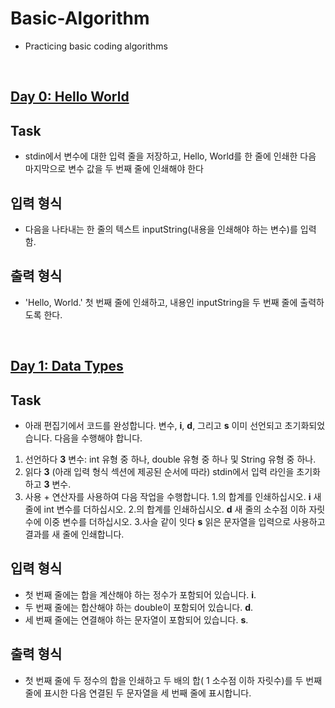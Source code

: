 # Basic-Algorithm
- Practicing basic coding algorithms

<br>

## [Day 0: Hello World](https://www.hackerrank.com/challenges/30-hello-world/problem)

## Task

-  stdin에서 변수에 대한 입력 줄을 저장하고, Hello, World를 한 줄에 인쇄한 다음 마지막으로 변수 값을 두 번째 줄에 인쇄해야 한다

## 입력 형식

- 다음을 나타내는 한 줄의 텍스트 inputString(내용을 인쇄해야 하는 변수)를 입력함.

## 출력 형식

- 'Hello, World.' 첫 번째 줄에 인쇄하고, 내용인 inputString을 두 번째 줄에 출력하도록 한다.
 
<br>

## [Day 1: Data Types](https://www.hackerrank.com/challenges/30-data-types/problem?h_r=next-challenge&h_v=zen)

## Task

- 아래 편집기에서 코드를 완성합니다. 변수, **i**, **d**, 그리고 **s** 이미 선언되고 초기화되었습니다. 다음을 수행해야 합니다.

 1. 선언하다 **3** 변수: int 유형 중 하나, double 유형 중 하나 및 String 유형 중 하나.
 2. 읽다 **3** (아래 입력 형식 섹션에 제공된 순서에 따라) stdin에서 입력 라인을 초기화하고 **3** 변수.
 3. 사용 + 연산자를 사용하여 다음 작업을 수행합니다.
   1.의 합계를 인쇄하십시오. **i** 새 줄에 int 변수를 더하십시오.
   2.의 합계를 인쇄하십시오. **d** 새 줄의 소수점 이하 자릿수에 이중 변수를 더하십시오.
   3.사슬 같이 잇다 **s** 읽은 문자열을 입력으로 사용하고 결과를 새 줄에 인쇄합니다.
   
## 입력 형식

- 첫 번째 줄에는 합을 계산해야 하는 정수가 포함되어 있습니다. **i**.
- 두 번째 줄에는 합산해야 하는 double이 포함되어 있습니다. **d**.
- 세 번째 줄에는 연결해야 하는 문자열이 포함되어 있습니다. **s**.

## 출력 형식

- 첫 번째 줄에 두 정수의 합을 인쇄하고 두 배의 합( 1 소수점 이하 자릿수)를 두 번째 줄에 표시한 다음 연결된 두 문자열을 세 번째 줄에 표시합니다.
